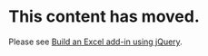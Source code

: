 # This content has moved.

Please see [Build an Excel add-in using jQuery](excel-add-ins-get-started-jquery.md).